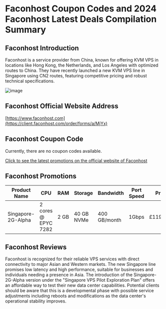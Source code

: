 # Faconhost Coupon Codes and 2024 Faconhost Latest Deals Compilation Summary

## Faconhost Introduction
Faconhost is a service provider from China, known for offering KVM VPS in locations like Hong Kong, the Netherlands, and Los Angeles with optimized routes to China. They have recently launched a new KVM VPS line in Singapore using CN2 routes, featuring competitive pricing and robust technical specifications.

![image](https://github.com/lilitcfacil/Faconhost/assets/167726812/f8e8bcbb-13f4-45ac-bff3-06a17b1344cb)

## Faconhost Official Website Address
[https://www.faconhost.com](https://client.faconhost.com/order/forms/a/MjYx)

## Faconhost Coupon Code
Currently, there are no coupon codes available.

[Click to see the latest promotions on the official website of Faconhost](https://client.faconhost.com/order/forms/a/MjYx)

## Faconhost Promotions
| Product Name         | CPU            | RAM | Storage | Bandwidth   | Port Speed | Price   | Purchase Link                                             |
|----------------------|----------------|-----|---------|-------------|------------|---------|-----------------------------------------------------------|
| Singapore-2G-Alpha   | 2 cores @ EPYC 7282 | 2 GB | 40 GB NVMe | 400 GB/month | 1Gbps     | £119/year | [Buy Now](https://client.faconhost.com/order/forms/a/MjYx) |

## Faconhost Reviews
Faconhost is recognized for their reliable VPS services with direct connectivity to major Asian and Western markets. The new Singapore line promises low latency and high performance, suitable for businesses and individuals needing a presence in Asia. The introduction of the Singapore-2G-Alpha version under the "Singapore VPS Pilot Exploration Plan" offers an affordable way to test their new data center capabilities. Potential clients should be aware that this is a developmental phase with possible service adjustments including reboots and modifications as the data center's operational stability improves.
